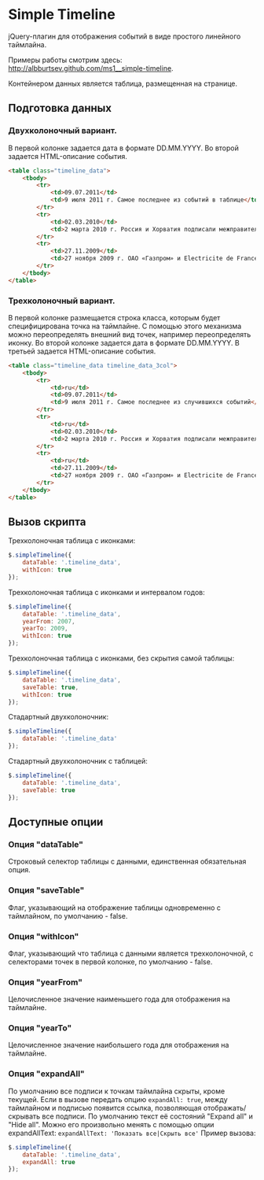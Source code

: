 # Simple Timeline

jQuery-плагин для отображения событий в виде простого линейного таймлайна.

Примеры работы смотрим здесь: http://albburtsev.github.com/ms1__simple-timeline.

Контейнером данных является таблица, размещенная на странице.

## Подготовка данных

### Двухколоночный вариант.
В первой колонке задается дата в формате DD.MM.YYYY.
Во второй задается HTML-описание события.

```html
<table class="timeline_data">
	<tbody>
		<tr>
			<td>09.07.2011</td>
			<td>9 июля 2011 г. Самое последнее из событий в таблице</td>
		</tr>
		<tr>
			<td>02.03.2010</td>
			<td>2 марта 2010 г. Россия и Хорватия подписали межправительственное соглашение, предусматривающее присоединение Хорватии к проекту «Южный поток». <a href="#">Пресс-релиз</a></td>
		</tr>
		<tr>
			<td>27.11.2009</td>
			<td>27 ноября 2009 г. ОАО «Газпром» и Electricite de France (EDF) подписали Меморандум о взаимопонимании, предусматривающий возможность вхождения EDF в проект строительства морского участка газопровода «Южный поток». <a href="#">Пресс-релиз</a></td>
		</tr>
	</tbody>
</table>
```

### Трехколоночный вариант.
В первой колонке размещается строка класса, которым будет специфицирована точка на таймлайне. С помощью этого механизма можно переопределять внешний вид точек, например переопределять иконку.
Во второй колонке задается дата в формате DD.MM.YYYY.
В третьей задается HTML-описание события.

```html
<table class="timeline_data timeline_data_3col">
	<tbody>
		<tr>
			<td>ru</td>
			<td>09.07.2011</td>
			<td>9 июля 2011 г. Самое последнее из случившихся событий</td>
		</tr>
		<tr>
			<td>ru</td>
			<td>02.03.2010</td>
			<td>2 марта 2010 г. Россия и Хорватия подписали межправительственное соглашение, предусматривающее присоединение Хорватии к проекту «Южный поток». <a href="#">Пресс-релиз</a></td>
		</tr>
		<tr>
			<td>ru</td>
			<td>27.11.2009</td>
			<td>27 ноября 2009 г. ОАО «Газпром» и Electricite de France (EDF) подписали Меморандум о взаимопонимании, предусматривающий возможность вхождения EDF в проект строительства морского участка газопровода «Южный поток». <a href="#">Пресс-релиз</a></td>
		</tr>
	</tbody>
</table>
```

## Вызов скрипта

Трехколоночная таблица с иконками:

```javascript
$.simpleTimeline({
	dataTable: '.timeline_data',
	withIcon: true
});
```

Трехколоночная таблица с иконками и интервалом годов:

```javascript
$.simpleTimeline({
	dataTable: '.timeline_data',
	yearFrom: 2007,
	yearTo: 2009,
	withIcon: true
});
```

Трехколоночная таблица с иконками, без скрытия самой таблицы:

```javascript
$.simpleTimeline({
	dataTable: '.timeline_data',
	saveTable: true,
	withIcon: true
});
```

Стадартный двухколоночник:

```javascript
$.simpleTimeline({
	dataTable: '.timeline_data'
});
```

Стадартный двухколоночник с таблицей:

```javascript
$.simpleTimeline({
	dataTable: '.timeline_data',
	saveTable: true
});
```

## Доступные опции

### Опция "dataTable"
Строковый селектор таблицы с данными, единственная обязательная опция.

### Опция "saveTable"
Флаг, указывающий на отображение таблицы одновременно с таймлайном, по умолчанию - false.

### Опция "withIcon"
Флаг, указывающий что таблица с данными является трехколоночной, с селекторами точек в первой колонке, по умолчанию - false.

### Опция "yearFrom"
Целочисленное значение наименьшего года для отображения на таймлайне.

### Опция "yearTo"
Целочисленное значение наибольшего года для отображения на таймлайне.

### Опция "expandAll"
По умолчанию все подписи к точкам таймлайна скрыты, кроме текущей.
Если в вызове передать опцию ```expandAll: true```, между таймлайном и подписью появится ссылка, позволяющая отображать/скрывать все подписи.
По умолчанию текст её состояний "Expand all" и "Hide all".
Можно его произвольно менять с помощью опции expandAllText: ```expandAllText: 'Показать все|Скрыть все'```
Пример вызова:

```javascript
$.simpleTimeline({
	dataTable: '.timeline_data',
	expandAll: true
});
```